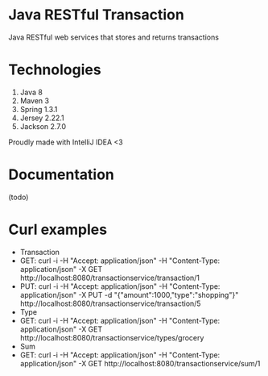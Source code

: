 # Java RESTful Transaction
Java RESTful web services that stores and returns transactions

# Technologies
 1. Java 8
 2. Maven 3
 3. Spring 1.3.1
 4. Jersey 2.22.1
 5. Jackson 2.7.0

Proudly made with IntelliJ IDEA <3

# Documentation
(todo)

# Curl examples
 * Transaction
  * GET: curl -i -H "Accept: application/json" -H "Content-Type: application/json" -X GET http://localhost:8080/transactionservice/transaction/1
  * PUT: curl -i -H "Accept: application/json" -H "Content-Type: application/json" -X PUT -d "{\"amount\":1000,\"type\":\"shopping\"}" http://localhost:8080/transactionservice/transaction/5
 * Type
  * GET: curl -i -H "Accept: application/json" -H "Content-Type: application/json" -X GET http://localhost:8080/transactionservice/types/grocery
 * Sum
  * GET: curl -i -H "Accept: application/json" -H "Content-Type: application/json" -X GET http://localhost:8080/transactionservice/sum/1
